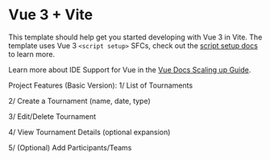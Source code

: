 # Vue 3 + Vite

This template should help get you started developing with Vue 3 in Vite. The template uses Vue 3 `<script setup>` SFCs, check out the [script setup docs](https://v3.vuejs.org/api/sfc-script-setup.html#sfc-script-setup) to learn more.

Learn more about IDE Support for Vue in the [Vue Docs Scaling up Guide](https://vuejs.org/guide/scaling-up/tooling.html#ide-support).

Project Features (Basic Version):
1/ List of Tournaments

2/ Create a Tournament (name, date, type)

3/ Edit/Delete Tournament

4/ View Tournament Details (optional expansion)

5/ (Optional) Add Participants/Teams

